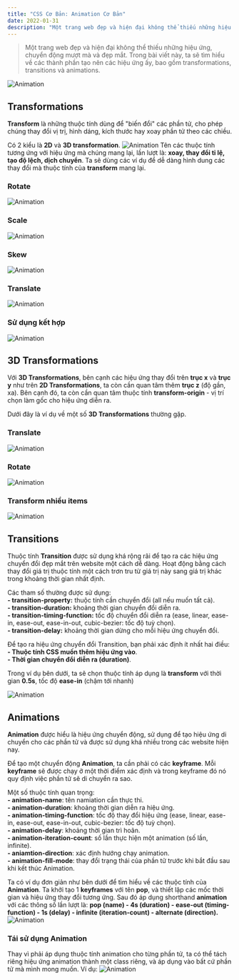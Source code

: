```yaml
---
title: "CSS Cơ Bản: Animation Cơ Bản"
date: 2022-01-31
description: "Một trang web đẹp và hiện đại không thể thiếu những hiệu ứng, chuyển động mượt mà và đẹp mắt. Trong bài viết này, ta sẽ tìm hiểu về các thành phần tạo nên các hiệu ứng ấy, bao gồm transformations, transitions và animations."
---
```


> Một trang web đẹp và hiện đại không thể thiếu những hiệu ứng, chuyển động mượt mà và đẹp mắt. Trong bài viết này, ta sẽ tìm hiểu về các thành phần tạo nên các hiệu ứng ấy, bao gồm transformations, transitions và animations.

![Animation](/images/animation2.png)

## Transformations

**Transform** là những thuộc tính dùng để "biến đổi" các phần tử, cho phép chúng thay đổi vị trị, hình dáng, kích thước hay xoay phần tử theo các chiều.

Có 2 kiểu là **2D** và **3D transformation**.
![Animation](/images/animation1.png)
Tên các thuộc tính tương ứng với hiệu ứng mà chúng mang lại, lần lượt là: **xoay, thay đổi tỉ lệ, tạo độ lệch, dịch chuyển**. Ta sẽ dùng các ví dụ để dễ dàng hình dung các thay đổi mà thuộc tính của **transform** mang lại.

### Rotate

![Animation](/images/animation3.gif)

### Scale

![Animation](/images/animation4.gif)

### Skew

![Animation](/images/animation5.gif)

### Translate

![Animation](/images/animation6.gif)

### Sử dụng kết hợp

![Animation](/images/animation7.gif)

## 3D Transformations

Với **3D Transformations**, bên cạnh các hiệu ứng thay đổi trên **trục x** và **trục y** như trên **2D Transformations**, ta còn cần quan tâm thêm **trục z** (độ gần, xa). Bên cạnh đó, ta còn cần quan tâm thuộc tính **transform-origin** - vị trí chọn làm gốc cho hiệu ứng diễn ra.

Dưới đây là ví dụ về một số **3D Transformations** thường gặp.

### Translate

![Animation](/images/animation8.gif)

### Rotate

![Animation](/images/animation9.gif)

### Transform nhiều items

![Animation](/images/animation10.gif)

## Transitions

Thuộc tính **Transition** được sử dụng khá rộng rãi để tạo ra các hiệu ứng chuyển đổi đẹp mắt trên website một cách dễ dàng. Hoạt động bằng cách thay đổi giá trị thuộc tính một cách trơn tru từ giá trị này sang giá trị khác trong khoảng thời gian nhất định.

Các tham số thường được sử dụng:\
**- transition-property:** thuộc tính cần chuyển đổi (all nếu muốn tất cả).\
**- transition-duration:** khoảng thời gian chuyển đổi diễn ra.\
**- transition-timing-function:** tốc độ chuyển đổi diễn ra (ease, linear, ease-in, ease-out, ease-in-out, cubic-bezier: tốc độ tuỳ chọn).\
**- transition-delay:** khoảng thời gian dừng cho mỗi hiệu ứng chuyển đổi.

Để tạo ra hiệu ứng chuyển đổi Transition, bạn phải xác định ít nhất hai điều:\
**- Thuộc tính CSS muốn thêm hiệu ứng vào**.\
**- Thời gian chuyển đổi diễn ra (duration)**.

Trong ví dụ bên dưới, ta sẽ chọn thuộc tính áp dụng là **transform** với thời gian **0.5s**, tốc độ **ease-in** (chậm tới nhanh)

![Animation](/images/animation11.gif)

## Animations

**Animation** được hiểu là hiệu ứng chuyển động, sử dụng để tạo hiệu ứng di chuyển cho các phần tử và được sử dụng khá nhiều trong các website hiện nay.

Để tạo một chuyển động **Animation**, ta cần phải có các **keyframe**. Mỗi **keyframe** sẽ được chạy ở một thời điểm xác định và trong keyframe đó nó quy định việc phần tử sẽ di chuyển ra sao.

Một số thuộc tính quan trọng:\
**- animation-name**: tên namiation cần thực thi.\
**- animation-duration**: khoảng thời gian diễn ra hiệu ứng.\
**- animation-timing-function**: tốc độ thay đổi hiệu ứng (ease, linear, ease-in, ease-out, ease-in-out, cubic-bezier: tốc độ tuỳ chọn).\
**- animation-delay**: khoảng thời gian trì hoãn.\
**- animation-iteration-count**: số lần thực hiện một animation (số lần, infinite).\
**- aniamtion-direction**: xác định hướng chạy animation.\
**- animation-fill-mode**: thay đổi trạng thái của phần tử trước khi bắt đầu sau khi kết thúc Animation.

Ta có ví dụ đơn giản như bên dưới để tìm hiểu về các thuộc tính của **Animation**. Ta khởi tạo 1 **keyframes** với tên **pop**, và thiết lập các mốc thời gian và hiệu ứng thay đổi tương ứng. Sau đó áp dụng shorthand **animation** với các thông số lần lượt là: **pop (name) - 4s (duration) - ease-out (timing-function) - 1s (delay) - infinite (iteration-count) - alternate (direction).**
![Animation](/images/animation12.gif)

### Tái sử dụng Animation

Thay vì phải áp dụng thuộc tính animation cho từng phần tử, ta có thể tách riêng hiệu ứng animation thành một class riêng, và áp dụng vào bất cứ phần tử mà mình mong muốn. Ví dụ:
![Animation](/images/animation13.png)

